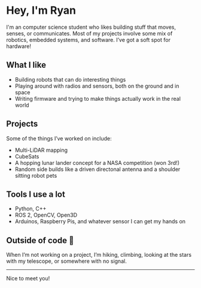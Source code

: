<h1>Hey, I'm Ryan</h1>

I'm an computer science student who likes building stuff that moves, senses, or communicates. Most of my projects involve some mix of robotics, embedded systems, and software. I’ve got a soft spot for hardware!

<h2>What I like</h2>
 <ul>
  <li>Building robots that can do interesting things</li>
  <li>Playing around with radios and sensors, both on the ground and in space</li>
  <li>Writing firmware and trying to make things actually work in the real world</li>
</ul> 

<h2>Projects</h2>
Some of the things I’ve worked on include:
 <ul>
  <li>Multi-LiDAR mapping</li>
  <li>CubeSats</li>
  <li>A hopping lunar lander concept for a NASA competition (won 3rd!)</li>
  <li> Random side builds like a driven directonal antenna and a shoulder sitting robot pets</li>
</ul> 

<h2>Tools I use a lot </h2> 
 <ul>
  <li>Python, C++ </li>
  <li>ROS 2, OpenCV, Open3D</li>
  <li>Arduinos, Raspberry Pis, and whatever sensor I can get my hands on</li>
</ul> 

<h2>Outside of code 📡</h2>
When I’m not working on a project, I’m hiking, climbing, looking at the stars with my telescope, or somewhere with no signal.

<hr>

Nice to meet you!
